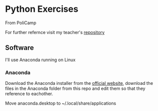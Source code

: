 # Python Exercises

From PoliCamp

For further refernce visit my teacher's [repository](https://gitlab.com/fbrusch/tech-camp)

## Software

I'll use Anaconda running on Linux

### Anaconda

Download the Anaconda installer from the [official website](https://www.anaconda.com/products/individual), download the files in the Anaconda folder from this repo and edit them so that they reference to eachother.

Move anaconda.desktop to ~/.local/share/applications
